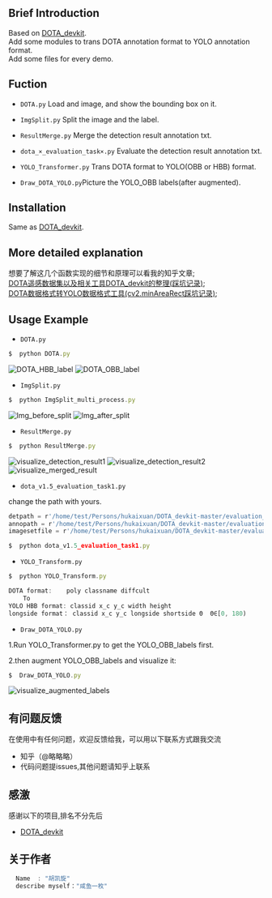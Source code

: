 
## Brief Introduction
Based on [DOTA_devkit](https://github.com/CAPTAIN-WHU/DOTA_devkit).  
Add some modules to trans DOTA annotation format to YOLO annotation format.  
Add some files for every demo.


## Fuction
* `DOTA.py`  Load and image, and show the bounding box on it.

* `ImgSplit.py` Split the image and the label.

* `ResultMerge.py` Merge the detection result annotation txt.

* `dota_×_evaluation_task×.py` Evaluate the detection result annotation txt.

* `YOLO_Transformer.py`     Trans DOTA format to YOLO(OBB or HBB) format.

* `Draw_DOTA_YOLO.py`Picture the YOLO_OBB labels(after augmented).

## Installation
Same as [DOTA_devkit](https://github.com/CAPTAIN-WHU/DOTA_devkit).

## More detailed explanation
想要了解这几个函数实现的细节和原理可以看我的知乎文章;    
[DOTA遥感数据集以及相关工具DOTA_devkit的整理(踩坑记录)](https://zhuanlan.zhihu.com/p/355862906);    
[DOTA数据格式转YOLO数据格式工具(cv2.minAreaRect踩坑记录)](https://zhuanlan.zhihu.com/p/356416158);


## Usage Example
* `DOTA.py`     
```javascript
$  python DOTA.py
```
![DOTA_HBB_label](https://github.com/hukaixuan19970627/DOTA_devkit_YOLO/tree/master/demo_result_img/P0003_HBB.png)
![DOTA_OBB_label](https://github.com/hukaixuan19970627/DOTA_devkit_YOLO/tree/master/demo_result_img/P0003_OBB.png)
* `ImgSplit.py` 
```javascript
$  python ImgSplit_multi_process.py
```
![Img_before_split](https://github.com/hukaixuan19970627/DOTA_devkit_YOLO/tree/master/demo_result_img/P0130.png)
![Img_after_split](https://github.com/hukaixuan19970627/DOTA_devkit_YOLO/tree/master/demo_result_img/P0130__1__0___0.png)
* `ResultMerge.py` 
```javascript
$  python ResultMerge.py
```
![visualize_detection_result1](https://github.com/hukaixuan19970627/DOTA_devkit_YOLO/tree/master/demo_result_img/P0004__1__0___0.png)
![visualize_detection_result2](https://github.com/hukaixuan19970627/DOTA_devkit_YOLO/tree/master/demo_result_img/P0004__1__0___440.png)
![visualize_merged_result](https://github.com/hukaixuan19970627/DOTA_devkit_YOLO/tree/master/demo_result_img/P0004_.png)




* `dota_v1.5_evaluation_task1.py` 

change the path with yours.
```javascript
detpath = r'/home/test/Persons/hukaixuan/DOTA_devkit-master/evaluation_example/result_classname/Task1_{:s}.txt'
annopath = r'/home/test/Persons/hukaixuan/DOTA_devkit-master/evaluation_example/row_DOTA_labels/{:s}.txt'
imagesetfile = r'/home/test/Persons/hukaixuan/DOTA_devkit-master/evaluation_example/imgnamefile.txt'
```
```javascript
$  python dota_v1.5_evaluation_task1.py
```

* `YOLO_Transform.py` 
```javascript
$  python YOLO_Transform.py
```
```javascript
DOTA format:    poly classname diffcult
    To
YOLO HBB format: classid x_c y_c width height  
longside format： classid x_c y_c longside shortside Θ  Θ∈[0, 180)
```


* `Draw_DOTA_YOLO.py`

1.Run YOLO_Transformer.py to get the YOLO_OBB_labels first.

2.then augment YOLO_OBB_labels and visualize it:
```javascript
$  Draw_DOTA_YOLO.py
```
![visualize_augmented_labels](https://github.com/hukaixuan19970627/DOTA_devkit_YOLO/tree/master/demo_result_img/P0003_augment_.png)


## 有问题反馈
在使用中有任何问题，欢迎反馈给我，可以用以下联系方式跟我交流

* 知乎（@略略略）
* 代码问题提issues,其他问题请知乎上联系


## 感激
感谢以下的项目,排名不分先后

* [DOTA_devkit](https://github.com/CAPTAIN-WHU/DOTA_devkit)

## 关于作者

```javascript
  Name  : "胡凯旋"
  describe myself："咸鱼一枚"
  
```
